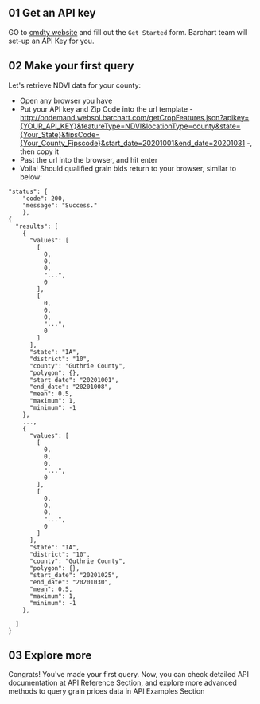 ## 01 Get an API key

GO to [cmdty website](https://www.barchart.com/cmdty/contact) and fill out the `Get Started` form.
Barchart team will set-up an API Key for you.

## 02 Make your first query

Let's retrieve NDVI data for your county:
* Open any browser you have
* Put your API key and Zip Code into the url template -  http://ondemand.websol.barchart.com/getCropFeatures.json?apikey={YOUR_API_KEY}&featureType=NDVI&locationType=county&state={Your_State}&fipsCode={Your_County_Fipscode}&start_date=20201001&end_date=20201031 -, then copy it
* Past the url into the browser, and hit enter
* Voila! Should qualified grain bids return to your browser, similar to below:
```
"status": {
    "code": 200,
    "message": "Success."
    },
{
  "results": [
    {
      "values": [
        [
          0,
          0,
          0,
          "...",
          0
        ],
        [
          0,
          0,
          0,
          "...",
          0
        ]
      ],
      "state": "IA",
      "district": "10",
      "county": "Guthrie County",
      "polygon": {},
      "start_date": "20201001",
      "end_date": "20201008",
      "mean": 0.5,
      "maximum": 1,
      "minimum": -1
    },
    ...,
    {
      "values": [
        [
          0,
          0,
          0,
          "...",
          0
        ],
        [
          0,
          0,
          0,
          "...",
          0
        ]
      ],
      "state": "IA",
      "district": "10",
      "county": "Guthrie County",
      "polygon": {},
      "start_date": "20201025",
      "end_date": "20201030",
      "mean": 0.5,
      "maximum": 1,
      "minimum": -1
    },

  ]
}
```

## 03 Explore more

Congrats! You've made your first query. Now, you can check detailed API documentation at API Reference Section, and explore more advanced methods to query grain prices data in API Examples Section